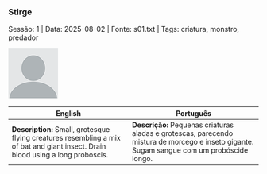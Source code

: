 ### Stirge

Sessão: 1 | Data: 2025-08-02 | Fonte: s01.txt | Tags: criatura, monstro, predador

![Stirge](docs/dm/monsters/blank.png)

| English | Português |
|---------|-----------|
| **Description:** Small, grotesque flying creatures resembling a mix of bat and giant insect. Drain blood using a long proboscis. | **Descrição:** Pequenas criaturas aladas e grotescas, parecendo mistura de morcego e inseto gigante. Sugam sangue com um probóscide longo. |


















